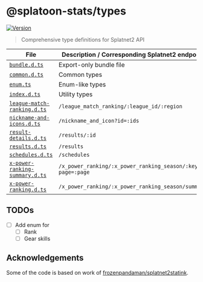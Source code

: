 # @splatoon-stats/types

<a href="https://www.npmjs.com/package/@splatoon-stats/types"><img alt="Version" src="https://img.shields.io/npm/v/@splatoon-stats/types"></a>

> Comprehensive type definitions for Splatnet2 API

| File                                                                 | Description / Corresponding Splatnet2 endpoint             |
| -------------------------------------------------------------------- | ---------------------------------------------------------- |
| [`bundle.d.ts`](./src/bundle.d.ts)                                   | Export-only bundle file                                    |
| [`common.d.ts`](./src/common.d.ts)                                   | Common types                                               |
| [`enum.ts`](./src/enum.ts)                                           | Enum-like types                                            |
| [`index.d.ts`](./src/index.d.ts)                                     | Utility types                                              |
| [`league-match-ranking.d.ts`](./src/league-match-ranking.d.ts)       | `/league_match_ranking/:league_id/:region`                 |
| [`nickname-and-icons.d.ts`](./src/nickname-and-icons.d.ts)           | `/nickname_and_icon?id=:ids`                               |
| [`result-details.d.ts`](./src/result-details.d.ts)                   | `/results/:id`                                             |
| [`results.d.ts`](./src/results.d.ts)                                 | `/results`                                                 |
| [`schedules.d.ts`](./src/schedules.d.ts)                             | `/schedules`                                               |
| [`x-power-ranking-summary.d.ts`](./src/x-power-ranking-summary.d.ts) | `/x_power_ranking/:x_power_ranking_season/:key?page=:page` |
| [`x-power-ranking.d.ts`](./src/x-power-ranking.d.ts)                 | `/x_power_ranking/:x_power_ranking_season/summary`         |

## TODOs

-   [ ] Add enum for
    -   [ ] Rank
    -   [ ] Gear skills

## Acknowledgements

Some of the code is based on work of [frozenpandaman/splatnet2statink](https://github.com/frozenpandaman/splatnet2statink).
